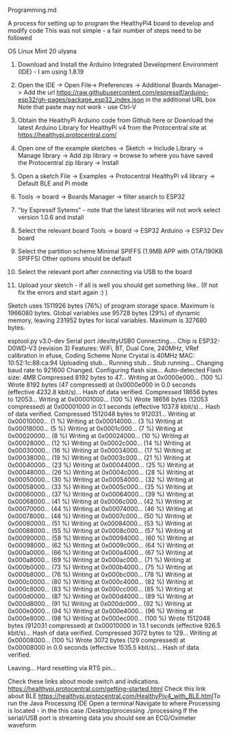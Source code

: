 
Programming.md
 
A process for setting up to program the HealthyPi4 board to develop and modify code 
This was not simple - a fair number of steps need to be followed 

OS Linux Mint 20 ulyana

1. Download and Install the Arduino Integrated Development Environment (IDE) - I am using 1.8.19
2. Open the IDE -> Open File-> Preferences -> Additional Boards Manager-> 
Add the url https://raw.githubusercontent.com/espressif/arduino-esp32/gh-pages/package_esp32_index.json in the additional URL box 
Note that paste may not work - use Ctrl-V
3.  Obtain the HealthyPi Arduino code from Github here or 
Download the latest Arduino Library for HealthyPi v4 from the Protocentral site at 
https://healthypi.protocentral.com/
4. Open one of the example sketches -> Sketch -> Include Library -> Manage library -> Add zip library -> browse to where you have saved the Protocentral zip library -> Install
5. Open a sketch File -> Examples -> Protocentral HealthyPi v4 library -> Default BLE and Pi mode
6. Tools ->  board -> Boards Manager -> filter search to ESP32
7. "by Espressif Sytems" - note that the latest libraries will not work 
select version 1.0.6 and install
8. Select the relevant board Tools -> board -> ESP32 Arduino -> ESP32 Dev board
9. Select the partition scheme Minimal SPIFFS (1.9MB APP with OTA/190KB SPIFFS)
Other options should be default 
10. Select the relevant port after connecting via USB to the board 

11. Upload your sketch - if all is well you should get something like..
(If not fix the errors and start again :) )

Sketch uses 1511926 bytes (76%) of program storage space. Maximum is 1966080 bytes.
Global variables use 95728 bytes (29%) of dynamic memory, leaving 231952 bytes for local variables. Maximum is 327680 bytes.


esptool.py v3.0-dev
Serial port /dev/ttyUSB0
Connecting....
Chip is ESP32-D0WD-V3 (revision 3)
Features: WiFi, BT, Dual Core, 240MHz, VRef calibration in efuse, Coding Scheme None
Crystal is 40MHz
MAC: 10:52:1c:88:ca:94
Uploading stub...
Running stub...
Stub running...
Changing baud rate to 921600
Changed.
Configuring flash size...
Auto-detected Flash size: 4MB
Compressed 8192 bytes to 47...
Writing at 0x0000e000... (100 %)
Wrote 8192 bytes (47 compressed) at 0x0000e000 in 0.0 seconds (effective 4232.8 kbit/s)...
Hash of data verified.
Compressed 18656 bytes to 12053...
Writing at 0x00001000... (100 %)
Wrote 18656 bytes (12053 compressed) at 0x00001000 in 0.1 seconds (effective 1037.8 kbit/s)...
Hash of data verified.
Compressed 1512048 bytes to 912031...
Writing at 0x00010000... (1 %)
Writing at 0x00014000... (3 %)
Writing at 0x00018000... (5 %)
Writing at 0x0001c000... (7 %)
Writing at 0x00020000... (8 %)
Writing at 0x00024000... (10 %)
Writing at 0x00028000... (12 %)
Writing at 0x0002c000... (14 %)
Writing at 0x00030000... (16 %)
Writing at 0x00034000... (17 %)
Writing at 0x00038000... (19 %)
Writing at 0x0003c000... (21 %)
Writing at 0x00040000... (23 %)
Writing at 0x00044000... (25 %)
Writing at 0x00048000... (26 %)
Writing at 0x0004c000... (28 %)
Writing at 0x00050000... (30 %)
Writing at 0x00054000... (32 %)
Writing at 0x00058000... (33 %)
Writing at 0x0005c000... (35 %)
Writing at 0x00060000... (37 %)
Writing at 0x00064000... (39 %)
Writing at 0x00068000... (41 %)
Writing at 0x0006c000... (42 %)
Writing at 0x00070000... (44 %)
Writing at 0x00074000... (46 %)
Writing at 0x00078000... (48 %)
Writing at 0x0007c000... (50 %)
Writing at 0x00080000... (51 %)
Writing at 0x00084000... (53 %)
Writing at 0x00088000... (55 %)
Writing at 0x0008c000... (57 %)
Writing at 0x00090000... (58 %)
Writing at 0x00094000... (60 %)
Writing at 0x00098000... (62 %)
Writing at 0x0009c000... (64 %)
Writing at 0x000a0000... (66 %)
Writing at 0x000a4000... (67 %)
Writing at 0x000a8000... (69 %)
Writing at 0x000ac000... (71 %)
Writing at 0x000b0000... (73 %)
Writing at 0x000b4000... (75 %)
Writing at 0x000b8000... (76 %)
Writing at 0x000bc000... (78 %)
Writing at 0x000c0000... (80 %)
Writing at 0x000c4000... (82 %)
Writing at 0x000c8000... (83 %)
Writing at 0x000cc000... (85 %)
Writing at 0x000d0000... (87 %)
Writing at 0x000d4000... (89 %)
Writing at 0x000d8000... (91 %)
Writing at 0x000dc000... (92 %)
Writing at 0x000e0000... (94 %)
Writing at 0x000e4000... (96 %)
Writing at 0x000e8000... (98 %)
Writing at 0x000ec000... (100 %)
Wrote 1512048 bytes (912031 compressed) at 0x00010000 in 13.1 seconds (effective 926.5 kbit/s)...
Hash of data verified.
Compressed 3072 bytes to 129...
Writing at 0x00008000... (100 %)
Wrote 3072 bytes (129 compressed) at 0x00008000 in 0.0 seconds (effective 1535.5 kbit/s)...
Hash of data verified.

Leaving...
Hard resetting via RTS pin...

Check these links about mode switch and indications. https://healthypi.protocentral.com/getting-started.html
Check this link about BLE  https://healthypi.protocentral.com/HealthyPiv4_with_BLE.html
​
To run the Java Processing IDE 
Open a terminal
Navigate to where Processing is located - in the this case /Desktop/processing
./processing 
If the serial/USB port is streaming data you should see an ECG/Oximeter waveform 
